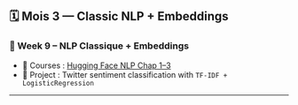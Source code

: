 ## 🗓️ Mois 3 — Classic NLP + Embeddings

### 📌 Week 9 – NLP Classique + Embeddings
- 🔗 Courses : [Hugging Face NLP Chap 1–3](https://huggingface.co/learn/nlp-Coursese/chapter1)
- 🧪 Project : Twitter sentiment classification with `TF-IDF + LogisticRegression`

---